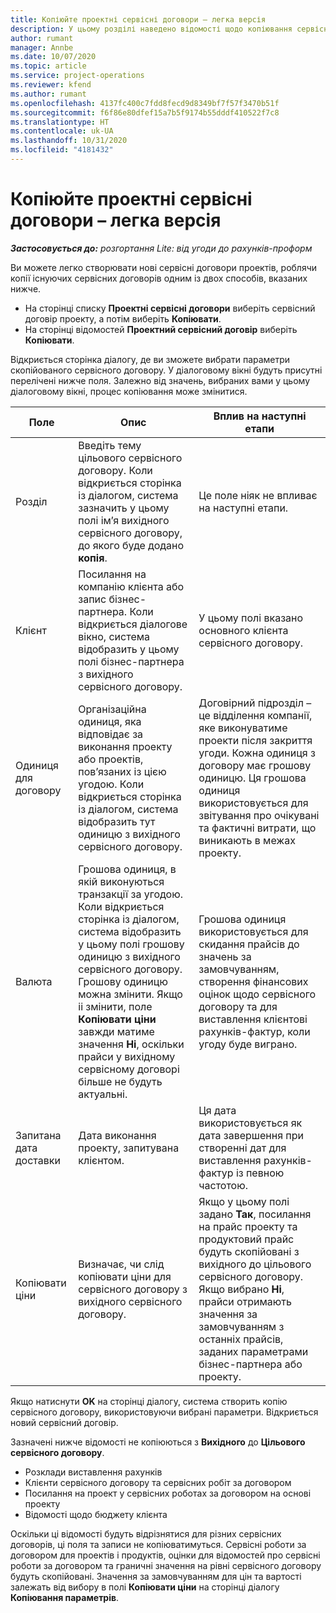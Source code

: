 ```yaml
---
title: Копіюйте проектні сервісні договори – легка версія
description: У цьому розділі наведено відомості щодо копіювання сервісних договорів проектів в Project Operations.
author: rumant
manager: Annbe
ms.date: 10/07/2020
ms.topic: article
ms.service: project-operations
ms.reviewer: kfend
ms.author: rumant
ms.openlocfilehash: 4137fc400c7fdd8fecd9d8349bf7f57f3470b51f
ms.sourcegitcommit: f6f86e80dfef15a7b5f9174b55dddf410522f7c8
ms.translationtype: HT
ms.contentlocale: uk-UA
ms.lasthandoff: 10/31/2020
ms.locfileid: "4181432"
---
```

# <a name="copy-project-contracts---lite"></a>Копіюйте проектні сервісні договори – легка версія

_**Застосовується до:** розгортання Lite: від угоди до рахунків-проформ_

Ви можете легко створювати нові сервісні договори проектів, роблячи копії існуючих сервісних договорів одним із двох способів, вказаних нижче. 

  - На сторінці списку **Проектні сервісні договори** виберіть сервісний договір проекту, а потім виберіть **Копіювати**.
  - На сторінці відомостей **Проектний сервісний договір** виберіть **Копіювати**.

Відкриється сторінка діалогу, де ви зможете вибрати параметри скопійованого сервісного договору. У діалоговому вікні будуть присутні перелічені нижче поля. Залежно від значень, вибраних вами у цьому діалоговому вікні, процес копіювання може змінитися.

| **Поле** | **Опис** | **Вплив на наступні етапи** |
| --- | --- | --- |
| Розділ | Введіть тему цільового сервісного договору. Коли відкриється сторінка із діалогом, система зазначить у цьому полі ім’я вихідного сервісного договору, до якого буде додано **копія**. | Це поле ніяк не впливає на наступні етапи. |
| Клієнт | Посилання на компанію клієнта або запис бізнес-партнера. Коли відкриється діалогове вікно, система відобразить у цьому полі бізнес-партнера з вихідного сервісного договору. | У цьому полі вказано основного клієнта сервісного договору. |
| Одиниця для договору | Організаційна одиниця, яка відповідає за виконання проекту або проектів, пов’язаних із цією угодою. Коли відкриється сторінка із діалогом, система відобразить тут одиницю з вихідного сервісного договору. | Договірний підрозділ – це відділення компанії, яке виконуватиме проекти після закриття угоди. Кожна одиниця з договору має грошову одиницю. Ця грошова одиниця використовується для звітування про очікувані та фактичні витрати, що виникають в межах проекту. |
| Валюта | Грошова одиниця, в якій виконуються транзакції за угодою. Коли відкриється сторінка із діалогом, система відобразить у цьому полі грошову одиницю з вихідного сервісного договору. Грошову одиницю можна змінити. Якщо іі змінити, поле **Копіювати ціни** завжди матиме значення **Ні**, оскільки прайси у вихідному сервісному договорі більше не будуть актуальні. | Грошова одиниця використовується для скидання прайсів до значень за замовчуванням, створення фінансових оцінок щодо сервісного договору та для виставлення клієнтові рахунків-фактур, коли угоду буде виграно. |
| Запитана дата доставки | Дата виконання проекту, запитувана клієнтом. | Ця дата використовується як дата завершення при створенні дат для виставлення рахунків-фактур із певною частотою. |
| Копіювати ціни | Визначає, чи слід копіювати ціни для сервісного договору з вихідного сервісного договору. | Якщо у цьому полі задано **Так**, посилання на прайс проекту та продуктовий прайс будуть скопійовані з вихідного до цільового сервісного договору. Якщо вибрано **Ні**, прайси отримають значення за замовчуванням з останніх прайсів, заданих параметрами бізнес-партнера або проекту. |

Якщо натиснути **OK** на сторінці діалогу, система створить копію сервісного договору, використовуючи вибрані параметри. Відкриється новий сервісний договір.

Зазначені нижче відомості не копіюються з **Вихідного** до **Цільового сервісного договору**.

  - Розклади виставлення рахунків
  - Клієнти сервісного договору та сервісних робіт за договором
  - Посилання на проект у сервісних роботах за договором на основі проекту
  - Відомості щодо бюджету клієнта

Оскільки ці відомості будуть відрізнятися для різних сервісних договорів, ці поля та записи не копіюватимуться. Сервісні роботи за договором для проектів і продуктів, оцінки для відомостей про сервісні роботи за договором та граничні значення на рівні сервісного договору будуть скопійовані. Значення за замовчуванням для цін та вартості залежать від вибору в полі **Копіювати ціни** на сторінці діалогу **Копіювання параметрів**.
